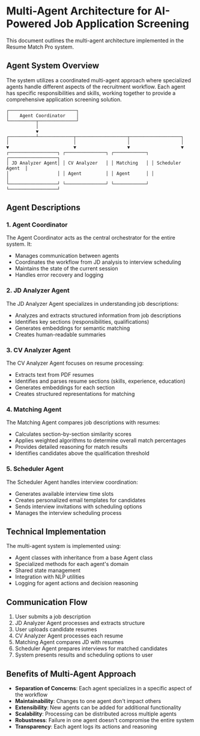 # Multi-Agent Architecture for AI-Powered Job Application Screening

This document outlines the multi-agent architecture implemented in the Resume Match Pro system.

## Agent System Overview

The system utilizes a coordinated multi-agent approach where specialized agents handle different aspects of the recruitment workflow. Each agent has specific responsibilities and skills, working together to provide a comprehensive application screening solution.

```
┌─────────────────────────┐
│    Agent Coordinator    │
└──────────┬──────────────┘
           │
           ▼
┌──────────┴─────────────┬───────────────────┬───────────────────┐
│                        │                   │                   │
▼                        ▼                   ▼                   ▼
┌──────────────────┐ ┌───────────────┐ ┌────────────┐ ┌──────────────────┐
│ JD Analyzer Agent│ │ CV Analyzer   │ │ Matching   │ │ Scheduler Agent  │
│                  │ │ Agent         │ │ Agent      │ │                  │
└──────────────────┘ └───────────────┘ └────────────┘ └──────────────────┘
```

## Agent Descriptions

### 1. Agent Coordinator

The Agent Coordinator acts as the central orchestrator for the entire system. It:
- Manages communication between agents
- Coordinates the workflow from JD analysis to interview scheduling
- Maintains the state of the current session
- Handles error recovery and logging

### 2. JD Analyzer Agent

The JD Analyzer Agent specializes in understanding job descriptions:
- Analyzes and extracts structured information from job descriptions
- Identifies key sections (responsibilities, qualifications)
- Generates embeddings for semantic matching
- Creates human-readable summaries

### 3. CV Analyzer Agent

The CV Analyzer Agent focuses on resume processing:
- Extracts text from PDF resumes
- Identifies and parses resume sections (skills, experience, education)
- Generates embeddings for each section
- Creates structured representations for matching

### 4. Matching Agent

The Matching Agent compares job descriptions with resumes:
- Calculates section-by-section similarity scores
- Applies weighted algorithms to determine overall match percentages
- Provides detailed reasoning for match results
- Identifies candidates above the qualification threshold

### 5. Scheduler Agent

The Scheduler Agent handles interview coordination:
- Generates available interview time slots
- Creates personalized email templates for candidates
- Sends interview invitations with scheduling options
- Manages the interview scheduling process

## Technical Implementation

The multi-agent system is implemented using:
- Agent classes with inheritance from a base Agent class
- Specialized methods for each agent's domain
- Shared state management
- Integration with NLP utilities
- Logging for agent actions and decision reasoning

## Communication Flow

1. User submits a job description
2. JD Analyzer Agent processes and extracts structure
3. User uploads candidate resumes
4. CV Analyzer Agent processes each resume
5. Matching Agent compares JD with resumes
6. Scheduler Agent prepares interviews for matched candidates
7. System presents results and scheduling options to user

## Benefits of Multi-Agent Approach

- **Separation of Concerns**: Each agent specializes in a specific aspect of the workflow
- **Maintainability**: Changes to one agent don't impact others
- **Extensibility**: New agents can be added for additional functionality
- **Scalability**: Processing can be distributed across multiple agents
- **Robustness**: Failure in one agent doesn't compromise the entire system
- **Transparency**: Each agent logs its actions and reasoning
